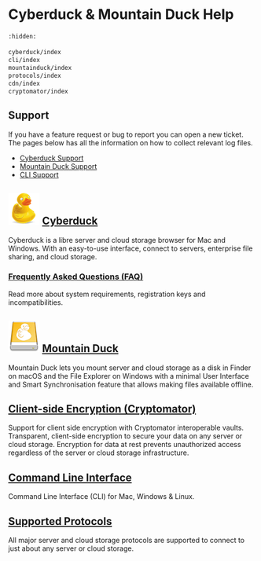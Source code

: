Cyberduck & Mountain Duck Help
====

```{toctree}
:hidden:

cyberduck/index
cli/index
mountainduck/index
protocols/index
cdn/index
cryptomator/index
```

## Support

If you have a feature request or bug to report you can open a new ticket. The pages below has all the information on how to collect relevant log files.

- [Cyberduck Support](cyberduck/support.md)
- [Mountain Duck Support](mountainduck/support.md)
- [CLI Support](cli/support.md)

<img src="_images/cyberduck-icon-64.png" alt="Cyberduck Application Icon" height="64px"> [Cyberduck](cyberduck/index.md)
----

Cyberduck is a libre server and cloud storage browser for Mac and Windows. With an easy-to-use interface, connect to servers, enterprise file sharing, and cloud storage.

### [Frequently Asked Questions (FAQ)](cyberduck/faq.md)

Read more about system requirements, registration keys and incompatibilities.

<img src="_images/mountainduck_y_64.png" alt="Mountain Duck Application Icon" height="64px"> [Mountain Duck](mountainduck/index.md)
----

Mountain Duck lets you mount server and cloud storage as a disk in Finder on macOS and the File Explorer on Windows with a minimal User Interface and Smart Synchronisation feature that allows making files available offline.

## [Client-side Encryption (Cryptomator)](cryptomator/index.md)

Support for client side encryption with Cryptomator interoperable vaults. Transparent, client-side encryption to secure your data on any server or cloud storage. Encryption for data at rest prevents unauthorized access regardless of the server or cloud storage infrastructure.

## [Command Line Interface](cli/index.md)

Command Line Interface (CLI) for Mac, Windows & Linux.

## [Supported Protocols](protocols/index.md#protocols)

All major server and cloud storage protocols are supported to connect to just about any server or cloud storage.
